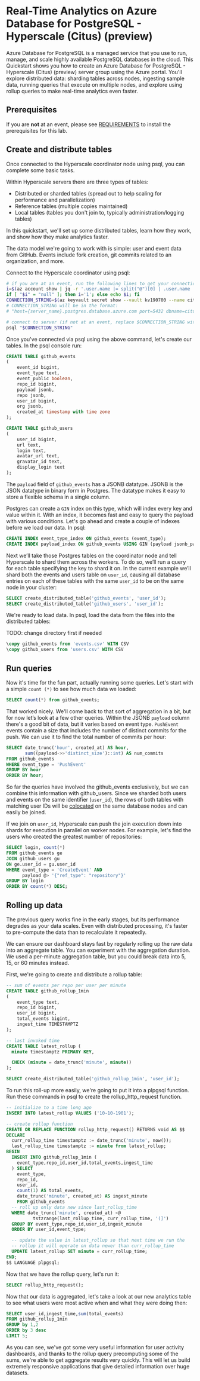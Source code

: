 # Real-Time Analytics on Azure Database for PostgreSQL - Hyperscale (Citus) (preview)

Azure Database for PostgreSQL is a managed service that you use to run, manage, and scale highly available PostgreSQL databases in the cloud. This Quickstart shows you how to create an Azure Database for PostgreSQL - Hyperscale (Citus) (preview) server group using the Azure portal. You'll explore distributed data: sharding tables across nodes, ingesting sample data, running queries that execute on multiple nodes, and explore using rollup queries to make real-time analytics even faster.

## Prerequisites

If you are **not** at an event, please see [REQUIREMENTS](REQUIREMENTS.md) to install the prerequisites for this lab.

## Create and distribute tables

Once connected to the Hyperscale coordinator node using psql, you can complete some basic tasks.

Within Hyperscale servers there are three types of tables:

- Distributed or sharded tables (spread out to help scaling for performance and parallelization)
- Reference tables (multiple copies maintained)
- Local tables (tables you don't join to, typically administration/logging tables)

In this quickstart, we'll set up some distributed tables, learn how they work, and show how they make analytics faster.  

The data model we're going to work with is simple: user and event data from GitHub. Events include fork creation, git commits related to an organization, and more.

Connect to the Hyperscale coordinator using psql:

```bash
# if you are at an event, run the following lines to get your connection string automatically
i=$(az account show | jq -r '.user.name |= split("@")[0] | .user.name |= split("-")[1] | .user.name')
if [ "$i" = "null" ]; then i='1'; else echo $i; fi
CONNECTION_STRING=$(az keyvault secret show --vault kv190700 --name citus-${i} | jq -r .value)
# CONNECTION_STRING will be in the format:
# "host={server_name}.postgres.database.azure.com port=5432 dbname=citus user=citus password={your_password} sslmode=require"

# connect to server (if not at an event, replace $CONNECTION_STRING with your connection string)
psql "$CONNECTION_STRING"
```

Once you've connected via psql using the above command, let's create our tables. In the psql console run:

```sql
CREATE TABLE github_events
(
    event_id bigint,
    event_type text,
    event_public boolean,
    repo_id bigint,
    payload jsonb,
    repo jsonb,
    user_id bigint,
    org jsonb,
    created_at timestamp with time zone
);

CREATE TABLE github_users
(
    user_id bigint,
    url text,
    login text,
    avatar_url text,
    gravatar_id text,
    display_login text
);
```

The `payload` field of `github_events` has a JSONB datatype. JSONB is the JSON datatype in binary form in Postgres. The datatype makes it easy to store a flexible schema in a single column.

Postgres can create a `GIN` index on this type, which will index every key and value within it. With an  index, it becomes fast and easy to query the payload with various conditions. Let's go ahead and create a couple of indexes before we load our data. In psql:

```sql
CREATE INDEX event_type_index ON github_events (event_type);
CREATE INDEX payload_index ON github_events USING GIN (payload jsonb_path_ops);
```

Next we’ll take those Postgres tables on the coordinator node and tell Hyperscale to shard them across the workers. To do so, we’ll run a query for each table specifying the key to shard it on. In the current example we’ll shard both the events and users table on `user_id`, causing all database entries on each of these tables with the same `user_id` to be on the same node in your cluster:

```sql
SELECT create_distributed_table('github_events', 'user_id');
SELECT create_distributed_table('github_users', 'user_id');
```

We're ready to load data. In psql, load the data from the files into the distributed tables:

TODO: change directory first if needed

```sql
\copy github_events from 'events.csv' WITH CSV
\copy github_users from 'users.csv' WITH CSV
```

## Run queries

Now it's time for the fun part, actually running some queries. Let's start with a simple `count (*)` to see how much data we loaded:

```sql
SELECT count(*) from github_events;
```

That worked nicely. We'll come back to that sort of aggregation in a bit, but for now let’s look at a few other queries. Within the JSONB `payload` column there's a good bit of data, but it varies based on event type. `PushEvent` events contain a size that includes the number of distinct commits for the push. We can use it to find the total number of commits per hour:

```sql
SELECT date_trunc('hour', created_at) AS hour,
       sum((payload->>'distinct_size')::int) AS num_commits
FROM github_events
WHERE event_type = 'PushEvent'
GROUP BY hour
ORDER BY hour;
```

So far the queries have involved the github\_events exclusively, but we can combine this information with github\_users. Since we sharded both users and events on the same identifier (`user_id`), the rows of both tables with matching user IDs will be [colocated](https://docs.citusdata.com/en/stable/sharding/data_modeling.html#colocation) on the same database nodes and can easily be joined.

If we join on `user_id`, Hyperscale can push the join execution down into shards for execution in parallel on worker nodes. For example, let's find the users who created the greatest number of repositories:

```sql
SELECT login, count(*)
FROM github_events ge
JOIN github_users gu
ON ge.user_id = gu.user_id
WHERE event_type = 'CreateEvent' AND
      payload @> '{"ref_type": "repository"}'
GROUP BY login
ORDER BY count(*) DESC;
```

## Rolling up data

The previous query works fine in the early stages, but its performance degrades as your data scales. Even with distributed processing, it's faster to pre-compute the data than to recalculate it repeatedly.

We can ensure our dashboard stays fast by regularly rolling up the raw data into an aggregate table. You can experiment with the aggregation duration. We used a per-minute aggregation table, but you could break data into 5, 15, or 60 minutes instead.

First, we're going to create and distribute a rollup table:

```sql
-- sum of events per repo per user per minute
CREATE TABLE github_rollup_1min
(
    event_type text,
    repo_id bigint,
    user_id bigint,
    total_events bigint,
    ingest_time TIMESTAMPTZ
);

-- last invoked time
CREATE TABLE latest_rollup (
  minute timestamptz PRIMARY KEY,

  CHECK (minute = date_trunc('minute', minute))
);

SELECT create_distributed_table('github_rollup_1min', 'user_id');
```

To run this roll-up more easily, we're going to put it into a plpgsql function. Run these commands in psql to create the rollup_http_request function.

```sql
-- initialize to a time long ago
INSERT INTO latest_rollup VALUES ('10-10-1901');

-- create rollup function
CREATE OR REPLACE FUNCTION rollup_http_request() RETURNS void AS $$
DECLARE
  curr_rollup_time timestamptz := date_trunc('minute', now());
  last_rollup_time timestamptz := minute from latest_rollup;
BEGIN
  INSERT INTO github_rollup_1min (
    event_type,repo_id,user_id,total_events,ingest_time
  ) SELECT
    event_type,
    repo_id,
    user_id,
    count(1) AS total_events,
    date_trunc('minute', created_at) AS ingest_minute
    FROM github_events 
  -- roll up only data new since last_rollup_time
  WHERE date_trunc('minute', created_at) <@
          tstzrange(last_rollup_time, curr_rollup_time, '(]')
  GROUP BY event_type,repo_id,user_id,ingest_minute
  ORDER BY user_id,event_type;

  -- update the value in latest_rollup so that next time we run the
  -- rollup it will operate on data newer than curr_rollup_time
  UPDATE latest_rollup SET minute = curr_rollup_time;
END;
$$ LANGUAGE plpgsql;
```

Now that we have the rollup query, let's run it:

```sql
SELECT rollup_http_request();
```

Now that our data is aggregated, let's take a look at our new analytics table to see what users were most active when and what they were doing then:

```sql
SELECT user_id,ingest_time,sum(total_events)
FROM github_rollup_1min 
GROUP by 1,2 
ORDER by 3 desc 
LIMIT 5;
```

As you can see, we've got some very useful information for user activity dashboards, and thanks to the rollup query precomputing some of the sums, we're able to get aggregate results very quickly. This will let us build extremely responsive applications that give detailed information over huge datasets. 
